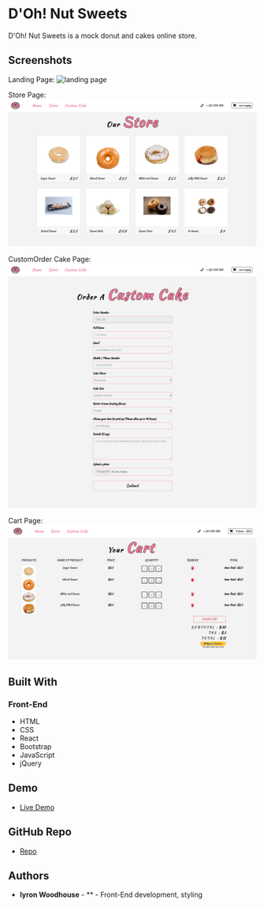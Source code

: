 # D'Oh! Nut Sweets

D'Oh! Nut Sweets is a mock donut and cakes online store.

## Screenshots
Landing Page:
![landing page](./public/images/screenshots/screencapture-1.png)

Store Page:
![store page](./public/images/screenshots/screencapture-store.png)

CustomOrder Cake Page:
![custom cake page](./public/images/screenshots/screencapture-custom-cake.png)

Cart Page:
![cart page](./public/images/screenshots/screencapture-cart.png)

## Built With

### Front-End
* HTML
* CSS
* React
* Bootstrap
* JavaScript
* jQuery

## Demo

- [Live Demo](https://dnsweets.now.sh/)

## GitHub Repo

- [Repo](https://github.com/W00DH0USE/D-Oh-Nut-Sweets-REACT)

## Authors

* **Iyron Woodhouse** - ** - Front-End development, styling
